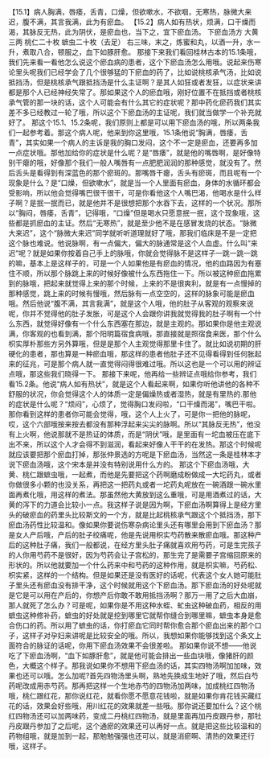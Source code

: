 【15.1】病人胸满，唇痿，舌青，口燥，但欲嗽水，不欲咽，无寒热，脉微大来迟，腹不满，其言我满，此为有瘀血。
【15.2】病人如有热状，烦满，口干燥而渴，其脉反无热，此为阴伏，是瘀血也，当下之，宜下瘀血汤。
下瘀血汤方
大黄三两  桃仁二十枚  蟅虫二十枚（去足）
右三味，末之，炼蜜和丸，以酒一升，水一升，煮取八合，顿服之，血下如豚肝愈。
那接下来我们看回桂林古本的15.1条哦，我们先来看一看他怎么说这个瘀血病的患者，这个下瘀血汤怎么用哦。说起来伤寒论里头呢我们已经学会了几个很够猛的下瘀血的药了，比如说桃核承气汤，比如说抵挡汤，但是桃核承气跟抵挡汤是什么主证啊？是其人如狂或者发狂，以症状来讲都是那个人已经神经失常了。那如果这个人的瘀血哦，刚好位置不在抵挡或者桃核承气管的那一块的话，这个人可能会有什么其它的症状呢？那中药化瘀药我们其实差不多已经教过一轮了哦，所以这个下瘀血汤的主证呢，我们就当做学一个补充就好了。
那这个15.1、15.2条呢，我们原则上都是可以用下瘀血汤的哦，所以两条我们一起参考着。那这个病人呢，他来到你这里哦，15.1条他说“胸满，唇痿，舌青”，其实如果一个病人的主诉是我的胸口发闷，这个不一定是瘀血，还要再多加一点症状哦。那他加给你的症状是什么呢？是“唇痿”，就是他的嘴唇啊，是好像特别干瘪的哦，好像那个我们一般人嘴唇有一点肥肥润润的那种感觉，就没有了。然后舌头是看得到有深蓝色的那个瘀斑的。那嘴唇干瘪，舌头有瘀斑，而且呢有一个现象是什么？是“口燥，但欲嗽水”，就是当一个人里面有瘀血，身体的水循环都会受影响，所以他会觉得嘴巴很干很干，可是你看他这个人嘴巴渴，他喝水是什么样子啊？是抿一抿而已，就是他并不是很想把那个水吞下去，这样的一个状况。那所以“胸闷，唇痿，舌青”，记得哦，“口燥”但是喝水只愿意抿一抿，这个现象哦，这些都是抓瘀血的主证。然后“无寒热”，就是至少他不是在感冒发烧的状态。“脉微大来迟”，这个“脉微大来迟”同学就听听道理就好了哦，那我们临床是不是一定把这个脉也难说。他说脉啊，有一点偏大，偏大的脉通常是这个人血虚。什么叫“来迟”呢？就是如果你按着自己手上的脉哦，你就会觉得脉不是这样子一跳一跳一跳的嘛，基本上是这样子的，可是一个人如果他是有瘀血的情况，他的血路因为有塞住不顺，所以那个脉跳上来的时候好像被什么东西拖住一下。所以被这种瘀血拖累到的脉哦，把起来就觉得上来的那个时候，上来的不是很爽利，就是有一点慢掉的那种感觉，跳上来的时候有慢哦，然后脉有一点空空的，这样的脉象可能是瘀血哦。然后他说“腹不满，其言我满”，就是这个人哦，他的肚子从客观的观察来说呢，你并不觉得他的肚子发胀，可是这个人会跟你讲我就觉得我的肚子啊有一个什么东西，就觉得好像有一个什么东西塞在那边，就是主观的。那如果你是他主观说满，你客观的也看到满，那个阳明篇宿食病哦，那直接就是照宿食来医，那个什么枳实厚朴那些方另外算哦，但是是那个人主观觉得那里卡住了。就比如说初期的肝硬化的患者，那也算是一种瘀血哦，那这样的患者他肚子还不见得看得到任何胀起来的征兆，可是那个病人就一直觉得闷得很难过哦。所以这也是一个可以用的辨证点哦，那这些我们晓得一下。
那接下来呢，他再给一些辨证点哦给你参考，我们看15.2条。他说“病人如有热状”，就是这个人看起来啊，如果你听他讲他的各种不舒服的状况，你会觉得这个人的体质一定是偏燥热或者湿热，就是有里热的.那他的症状是什么呢？“烦闷”，心烦了，觉得胸口发闷啦，“口干燥而渴”，嘴巴干啦。那你看到这样的患者你可能会觉得，哦，这个人上火了，可是你一把他的脉呢，哎，这个六部哦按来按去都没有那种浮起来尖尖的脉啊。所以“其脉反无热”，他没有上火啊，他说那就不是热证的体质，而是“阴伏”哦，是里面有一坨血被压在底下出不来，所以这个人才会得不到滋润，看起来好像人干干的在发热。那这个时候呢就应该要把那个瘀血打掉，那张仲景选的方呢是下瘀血汤，当然这一条是桂林本才说下瘀血汤哦，这个宋本是并没有特别说用什么方的。
那这个下瘀血汤哦，大黄、桃仁跟蟅虫哦，一起煮，而他是先要把这个药啊磨成粉做成一大坨药丸，或者你做很多小颗的也没关系，再把这一把药丸或者一坨药丸呢放在一碗酒跟一碗水里面再煮化哦，用这样的煮法。那虽然他大黄放到这么重哦，可是用酒煮过的话，大黄的泻下的力道会比较小一点。我这样子说是因为啊，下瘀血汤啊算得上是经方里头的破瘀血的药里头比较斯文的一个方，就是比起桃核承气跟这个个抵挡汤，那下瘀血汤药性比较温和。像如果你要说伤寒杂病论里头还有哪里会用到下瘀血汤？那是女人产后哦，产后的肚子绞痛呢，他是先说用枳实芍药散来散瘀血哦。那这种产后的这种肚子痛，我们一般都说，在经方里头肚子痛就喜欢用芍药，可是生完孩子的人你用芍药不是很好，因为芍药会让子宫松的，那生完了是需要子宫缩回原来的形状的。所以他就要加一个什么药来中和芍药的这种作用，就是枳实嘛，芍药松、枳实紧，这样的一个结构。但是如果还是没有医好的话呢，代表这个女人她可能肚子里头还有瘀血没有排干净，这个时候就用这个下瘀血汤。那下瘀血汤的好处呢就是它是可以用在产后的，你想产后你敢不敢用抵挡汤啊？那万一用了之后大血崩，那人就死了怎么办？可是呢，如果你是不用这种水蛭、虻虫这种破血药，相反的用蟅虫这种修补药，蟅虫的好处就是挖到哪里它就帮你缝合到哪里嘛，蟅虫本身是愈合伤口的药。所以用了蟅虫的话，你打瘀血它同时帮你愈合那个瘀血出来的那个口子，这样子对孕妇来讲呢是比较安全的哦。所以，我想如果你能够找到这个条文上面符合的脉证的话呢，你用下瘀血汤效果不会很差啦。
那如果你说不想——他说吃了下瘀血汤啊，“血下如豚肝愈”，就是他可能会排出一些血块哦，像猪肝的颜色，大概这个样子。那我说如果你不想用下瘀血汤的话，其实四物汤啊加加味，效果也还可以哦。怎么加呢?首先四物汤里头啊，熟地先换成生地好了哦，然后白芍药呢改成用赤芍药。那再把这样一个生地赤芍的四物汤加两味，加成桃红四物汤哦，桃仁跟红花，那你说红花，就看你愿不愿意花钱啦，就是如果你肯花钱买藏红花的话，效果会好些哦，用川红花的效果就差一些哦。那你说还要加什么？这个桃红四物汤还可以加两味药，变成二丹桃红四物汤，就是里面再加丹皮跟丹参，那牡丹皮跟丹参加了之后呢，这个通瘀的效果还可以再好一点。就是把这些比较温和的药物组哦，就是加到一起，那勉勉强强也还可以，就是消瘀啊、清热的效果还行哦，这样子。

